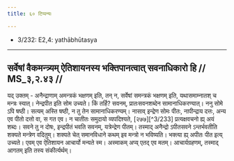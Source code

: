 ```yaml
---
title: ६० टिप्पन्यः

---
```

- 3/232: E2,4: yathābhūtasya

____________________________________________


## सर्वेषां वैकमन्त्र्यम् ऐतिशायनस्य भक्तिपानत्वात् सवनाधिकारो हि // MS_३,२.४३ //

यद् उक्तम् - अनैन्द्राणाम् अमन्त्रकं भक्षणम् इति, तन् न, सर्वेषां समन्त्रकं भक्षणम् इति, यथासमाम्नातश् च मन्त्रः स्यात्। नेन्द्रपीत इति सोम उच्यते। किं तर्हि? सवनम्, प्रातःसवनशब्देन सामानाधिकरण्यात्। ननु सोमे ऽपि षष्ठी। सत्यम् अस्ति षष्ठी, न तु तेन सामानाधिकरण्यम्। नासाव् इन्द्रेण सोमः पीतः, नापीन्द्राय दत्तः, अन्य एव पीतो दत्तो वा, स गत एव। न चातीतः समुदायो व्यपदिश्यते, [२७७][^3/233] प्रत्यक्षवचनो ह्य् अयं शब्दः। सवने तु न दोषः, इन्द्रपीतं भवति सवनम्, यत्रेन्द्रेण पीतम्। तस्माद् अनैन्द्रो ऽपीतसवने ऽन्तर्भवतीति शक्यते मन्त्रेण वदितुम्। शक्यते चेत् समानविधाने कथम् इव मन्त्रो न भविष्यति। भक्त्या ह्य् अपीतः पीत इत्य् उच्यते। एवम् एव ऐतिशायन आचार्यो मन्यते स्म। अस्माकम् अप्य् एतद् एव मतम्। आचार्यग्रहणम्, तस्माद् आगतम् इति तस्य संकीर्त्यर्थम्।
